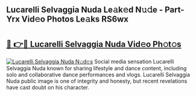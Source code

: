 ## Lucarelli Selvaggia Nuda Le𝚊k𝚎d N𝚞𝚍e - Part-Yrx Vid𝚎o Photos Le𝚊ks RS6wx

# <h2><a href="http://fbfazzu.evod.top/?m=Lucarelli+Selvaggia+Nuda">🔗 👉🔴 Lucarelli Selvaggia Nuda Vid𝚎o Ph𝚘t𝚘s</a></h2>

[![Lucarelli Selvaggia Nuda N𝚞d𝚎s](https://i.imgur.com/8V9OHl7.gif)](http://fbfazzu.evod.top/?m=Lucarelli+Selvaggia+Nuda)
Social media sensation Lucarelli Selvaggia Nuda known for sharing lifestyle and dance content, including solo and collaborative dance performances and vlogs. Lucarelli Selvaggia Nuda public image is one of integrity and honesty, but recent revelations have cast doubt on his character. 
